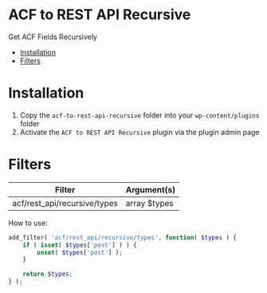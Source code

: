 ACF to REST API Recursive
====
Get ACF Fields Recursively

- [Installation](#installation)
- [Filters](#filters)

Installation
====
1. Copy the `acf-to-rest-api-recursive` folder into your `wp-content/plugins` folder
2. Activate the `ACF to REST API Recursive` plugin via the plugin admin page

Filters
====
| Filter    | Argument(s) |
|-----------|-----------|
| acf/rest_api/recursive/types | array $types |

How to use:
```PHP
add_filter( 'acf/rest_api/recursive/types', function( $types ) {
	if ( isset( $types['post'] ) ) {
		unset( $types['post'] );
	}

	return $types;
} );
```
